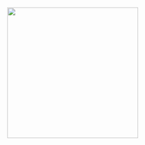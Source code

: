 # <div id="header" align="center"> 
  <img src="[https://media.giphy.com/media/qgQUggAC3Pfv687qPC/giphy.gif](http://www.tecnica5merlo.edu.ar/logo.png)" width="300"/>
</div>  

